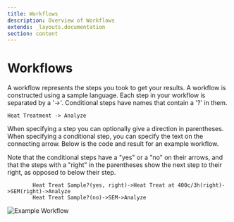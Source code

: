 ```yaml
---
title: Workflows
description: Overview of Workflows
extends: _layouts.documentation
section: content
---
```


# Workflows

A workflow represents the steps you took to get your results. A workflow is constructed using a sample language.  Each 
step in your workflow is separated by a '->'. Conditional steps have names that contain a '?' in them.

```Heat Treatment -> Analyze```
 

When specifying a step you can optionally give a direction in parentheses. When specifying
a conditional step, you can specify the text on the connecting arrow. Below is the code and result for
an example workflow.

Note that the conditional steps have a "yes" or a "no" on their arrows, and that the steps with a "right" in
the parentheses show the next step to their right, as opposed to below their step.


```
        Heat Treat Sample?(yes, right)->Heat Treat at 400c/3h(right)->SEM(right)->Analyze
        Heat Treat Sample?(no)->SEM->Analyze
```

<img class="bordered" alt="Example Workflow" src="/assets/img/workflow-help.png">
